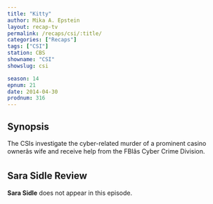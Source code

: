 ```yaml
---
title: "Kitty"
author: Mika A. Epstein
layout: recap-tv
permalink: /recaps/csi/:title/
categories: ["Recaps"]
tags: ["CSI"]
station: CBS
showname: "CSI"
showslug: csi

season: 14  
epnum: 21  
date: 2014-04-30
prodnum: 316  
---
```


## Synopsis

The CSIs investigate the cyber-related murder of a prominent casino ownerâs wife and receive help from the FBIâs Cyber Crime Division.

## Sara Sidle Review

**Sara Sidle** does not appear in this episode.
